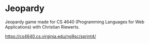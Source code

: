 # Jeopardy
Jeopardy game made for CS 4640 (Programming Languages for Web Applications) with Christian Riewerts.

https://cs4640.cs.virginia.edu/ng9sc/sprint4/
